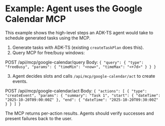 # Example: Agent uses the Google Calendar MCP

This example shows the high-level steps an ADK-TS agent would take to schedule generated tasks using the MCP.

1. Generate tasks with ADK-TS (existing `createTaskPlan` does this).
2. Query MCP for free/busy windows:

POST /api/mcp/google-calendar/query
Body: `{ "query": { "type": "freeBusy", "params": { "timeMin": "<now>", "timeMax": "<+7d>" } } }`

3. Agent decides slots and calls `/api/mcp/google-calendar/act` to create events.

POST /api/mcp/google-calendar/act
Body: `{ "actions": [ { "type": "createEvent", "params": { "summary": "Task 1", "start": { "dateTime": "2025-10-20T09:00:00Z" }, "end": { "dateTime": "2025-10-20T09:30:00Z" } } ] }`

The MCP returns per-action results. Agents should verify successes and present failures back to the user.
